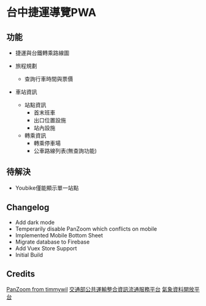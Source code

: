 # 台中捷運導覽PWA

## 功能

+ 捷運與台鐵轉乘路線圖

+ 旅程規劃
  - 查詢行車時間與票價 

+ 車站資訊
  * 站點資訊
    - 首末班車
    - 出口位置設施
    - 站內設施
  * 轉乘資訊
    - 轉乘停車場
    - 公車路線列表(無查詢功能)
    

## 待解決
+ Youbike僅能顯示單一站點


## Changelog
+ Add dark mode
+ Temperarily disable PanZoom which conflicts on mobile 
+ Implemented Mobile Bottom Sheet
+ Migrate database to Firebase
+ Add Vuex Store Support 
+ Initial Build 

## Credits

[PanZoom from timmywil](https://github.com/timmywil/panzoom)
[交通部公共運輸整合資訊流通服務平台](https://ptx.transportdata.tw/)
[氣象資料開放平台](https://opendata.cwb.gov.tw/index)